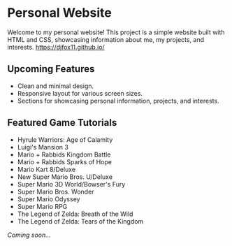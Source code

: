 # Personal Website

Welcome to my personal website! This project is a simple website built with HTML and CSS, showcasing information about me, my projects, and interests.
https://djfox11.github.io/

## Upcoming Features

- Clean and minimal design.
- Responsive layout for various screen sizes.
- Sections for showcasing personal information, projects, and interests.

## Featured Game Tutorials

- Hyrule Warriors: Age of Calamity
- Luigi's Mansion 3
- Mario + Rabbids Kingdom Battle
- Mario + Rabbids Sparks of Hope
- Mario Kart 8/Deluxe
- New Super Mario Bros. U/Deluxe
- Super Mario 3D World/Bowser's Fury
- Super Mario Bros. Wonder
- Super Mario Odyssey
- Super Mario RPG
- The Legend of Zelda: Breath of the Wild
- The Legend of Zelda: Tears of the Kingdom

_Coming soon..._
